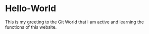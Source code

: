 # Hello-World
This is my greeting to the Git World that I am active and learning the functions of this website. 
